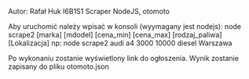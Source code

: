 Autor: Rafał Huk	I6B1S1
Scraper NodeJS, otomoto

Aby uruchomić należy wpisać w konsoli (wyymagany jest nodejs):
node scrape2 [marka] [mdodel] [cena_min] [cena_max] [rodzaj_paliwa] [Lokalizacja]
np:
node scrape2 audi a4 3000 10000 diesel Warszawa

Po wykonaniu zostanie wyświetlony link do ogłoszenia.
Wynik zostanie zapisany do pliku otomoto.json

